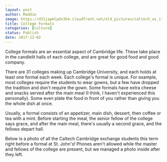 ```yaml
---
layout: post
author: Maddie
image: https://d31japmlpdv3k4.cloudfront.net/old_pictures/caltech_as_it_happens/6a0105349b8251970b01bb09d65549970d.jpg
title: College Formals
categories: [culture]
status: Publish
date: 2017-12-02
---
```


College formals are an essential aspect of Cambridge life. These take place in the candlelit halls of each college, and are great for good food and good company.

There are 31 colleges making up Cambridge University, and each holds at least one formal each week. Each college's formal is unique. For example, most colleges require the students to wear gowns, but a few have dropped the tradition and don't require the gown. Some formals have extra cheese and snacks served after the main meal (I think, I haven't experienced this personally). Some even plate the food in front of you rather than giving you the whole dish at once.

Usually, a formal consists of an appetizer, main dish, dessert, then coffee or tea with a mint. Before starting the meal, the senior fellow of the college says grace, and after the main meal, there's usually a second grace, and the fellows depart hall.

Below is a photo of all the Caltech Cambridge exchange students this term right before a formal at St. John's! Phones aren't allowed while the master and fellows of the college are present, but we managed a photo inside after they left.

